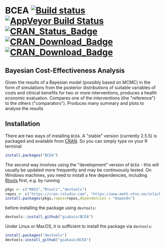 # BCEA [![Build status](https://travis-ci.org/giabaio/BCEA.png?branch=master)](https://travis-ci.org/giabaio/BCEA)[![AppVeyor Build Status](https://ci.appveyor.com/api/projects/status/github/giabaio/BCEA?branch=master&svg=true)](https://ci.appveyor.com/project/giabaio/BCEA)[![CRAN_Status_Badge](http://www.r-pkg.org/badges/version/BCEA)](https://cran.r-project.org/package=BCEA)[![CRAN_Download_Badge](http://cranlogs.r-pkg.org/badges/BCEA)](https://cran.r-project.org/package=BCEA)[![CRAN_Download_Badge](http://cranlogs.r-pkg.org/badges/grand-total/BCEA?color=orange)](	)

## Bayesian Cost-Effectiveness Analysis

Given the results of a Bayesian model (possibly based on MCMC) in the form of simulations from the posterior distributions of suitable variables of costs and clinical benefits for two or more interventions, produces a health economic evaluation. Compares one of the interventions (the "reference") to the others ("comparators"). Produces many summary and plots to analyse the results

## Installation
There are two ways of installing `BCEA`. A "stable" version (currently 2.5.5) is packaged and available from [CRAN](https://cran.r-project.org/index.html). So you can simply type on your R terminal
```R
install.packages("BCEA")
```
The second way involves using the "development" version of `BCEA` - this will usually be updated more frequently and may be continuously tested. On Windows machines, you need to install a few dependencies, including [Rtools](https://cran.r-project.org/bin/windows/Rtools/) first, e.g. by running
```R
pkgs <- c("MASS","Rtools","devtools")
repos <- c("https://cran.rstudio.com", "https://www.math.ntnu.no/inla/R/stable") 
install.packages(pkgs,repos=repos,dependencies = "Depends")
```
before installing the package using `devtools`:
```R
devtools::install_github("giabaio/BCEA")
```
Under Linux or MacOS, it is sufficient to install the package via `devtools`:
```R
install.packages("devtools")
devtools:install_github("giabaio/BCEA")
```
